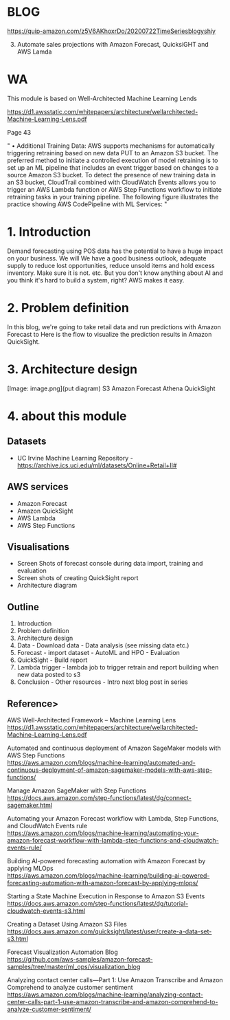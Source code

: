 # BLOG
https://quip-amazon.com/z5V6AKhoxrDo/20200722TimeSeriesblogyshiy

3. Automate sales projections with Amazon Forecast, QuicksiGHT and AWS Lamda

# WA
This module is based on Well-Architected Machine Learning Lends

https://d1.awsstatic.com/whitepapers/architecture/wellarchitected-Machine-Learning-Lens.pdf

Page 43

"
• Additional Training Data: AWS supports mechanisms for automatically
triggering retraining based on new data PUT to an Amazon S3 bucket. The
preferred method to initiate a controlled execution of model retraining is to set up
an ML pipeline that includes an event trigger based on changes to a source
Amazon S3 bucket. To detect the presence of new training data in an S3 bucket,
CloudTrail combined with CloudWatch Events allows you to trigger an AWS
Lambda function or AWS Step Functions workflow to initiate retraining tasks in
your training pipeline. The following figure illustrates the practice showing AWS
CodePipeline with ML Services:
"

# 1. Introduction

Demand forecasting using POS data has the potential to have a huge impact on your business. We will
We have a good business outlook, adequate supply to reduce lost opportunities, reduce unsold items and hold excess inventory. Make sure it is not. etc.
But you don't know anything about AI and you think it's hard to build a system, right?
AWS makes it easy.


# 2. Problem definition

In this blog, we're going to take retail data and run predictions with Amazon Forecast to Here is the flow to visualize the prediction results in Amazon QuickSight.


# 3. Architecture design

[Image: image.png](put diagram)
S3
Amazon Forecast
Athena
QuickSight



# 4. about this module

## Datasets

* UC Irvine Machine Learning Repository - https://archive.ics.uci.edu/ml/datasets/Online+Retail+II#

## AWS services

* Amazon Forecast
* Amazon QuickSight
* AWS Lambda
* AWS Step Functions

## Visualisations

* Screen Shots of forecast console during data import, training and evaluation
* Screen shots of creating QuickSight report
* Architecture diagram

## Outline

1. Introduction
2. Problem definition
3. Architecture design
4. Data    - Download data   - Data analysis (see missing data etc.)
5. Forecast   - import dataset    - AutoML and HPO   - Evaluation
6. QuickSight - Build report
7. Lambda trigger   - lambda job to trigger retrain and report building when new data posted to s3
8. Conclusion   - Other resources   - Intro next blog post in series


## Reference>
AWS Well-Architected Framework – Machine Learning Lens  
https://d1.awsstatic.com/whitepapers/architecture/wellarchitected-Machine-Learning-Lens.pdf

Automated and continuous deployment of Amazon SageMaker models with AWS Step Functions  
https://aws.amazon.com/blogs/machine-learning/automated-and-continuous-deployment-of-amazon-sagemaker-models-with-aws-step-functions/

Manage Amazon SageMaker with Step Functions  
https://docs.aws.amazon.com/step-functions/latest/dg/connect-sagemaker.html

Automating your Amazon Forecast workflow with Lambda, Step Functions, and CloudWatch Events rule  
https://aws.amazon.com/blogs/machine-learning/automating-your-amazon-forecast-workflow-with-lambda-step-functions-and-cloudwatch-events-rule/

Building AI-powered forecasting automation with Amazon Forecast by applying MLOps  
https://aws.amazon.com/blogs/machine-learning/building-ai-powered-forecasting-automation-with-amazon-forecast-by-applying-mlops/

Starting a State Machine Execution in Response to Amazon S3 Events  
https://docs.aws.amazon.com/step-functions/latest/dg/tutorial-cloudwatch-events-s3.html

Creating a Dataset Using Amazon S3 Files  
https://docs.aws.amazon.com/quicksight/latest/user/create-a-data-set-s3.html

Forecast Visualization Automation Blog  
https://github.com/aws-samples/amazon-forecast-samples/tree/master/ml_ops/visualization_blog

Analyzing contact center calls—Part 1: Use Amazon Transcribe and Amazon Comprehend to analyze customer sentiment  
https://aws.amazon.com/blogs/machine-learning/analyzing-contact-center-calls-part-1-use-amazon-transcribe-and-amazon-comprehend-to-analyze-customer-sentiment/



